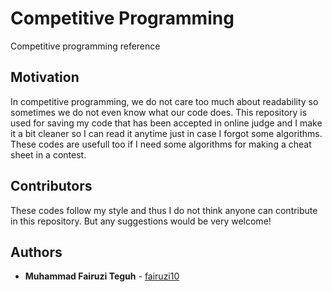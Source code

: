 # Competitive Programming

Competitive programming reference

## Motivation

In competitive programming, we do not care too much about readability so sometimes we do not even know what our code does.
This repository is used for saving my code that has been accepted in online judge and I make it a bit cleaner so I can read it anytime
just in case I forgot some algorithms. These codes are usefull too if I need some algorithms for making a cheat sheet in a contest.

## Contributors
These codes follow my style and thus I do not think anyone can contribute in this repository. But any suggestions would be very welcome!

## Authors

* **Muhammad Fairuzi Teguh** - [fairuzi10](https://github.com/fairuzi10)

